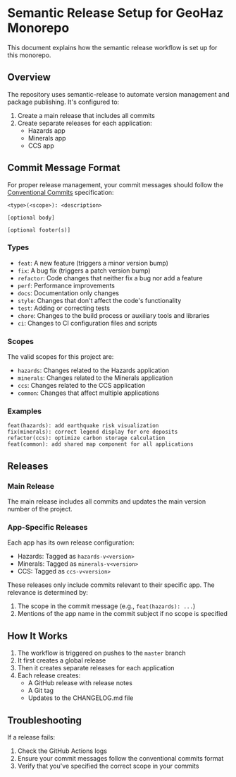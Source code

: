 # Semantic Release Setup for GeoHaz Monorepo

This document explains how the semantic release workflow is set up for this monorepo.

## Overview

The repository uses semantic-release to automate version management and package publishing. It's configured to:

1. Create a main release that includes all commits
2. Create separate releases for each application:
   - Hazards app
   - Minerals app
   - CCS app

## Commit Message Format

For proper release management, your commit messages should follow the [Conventional Commits](https://www.conventionalcommits.org/) specification:

```
<type>(<scope>): <description>

[optional body]

[optional footer(s)]
```

### Types

- `feat`: A new feature (triggers a minor version bump)
- `fix`: A bug fix (triggers a patch version bump)
- `refactor`: Code changes that neither fix a bug nor add a feature
- `perf`: Performance improvements
- `docs`: Documentation only changes
- `style`: Changes that don't affect the code's functionality
- `test`: Adding or correcting tests
- `chore`: Changes to the build process or auxiliary tools and libraries
- `ci`: Changes to CI configuration files and scripts

### Scopes

The valid scopes for this project are:

- `hazards`: Changes related to the Hazards application
- `minerals`: Changes related to the Minerals application
- `ccs`: Changes related to the CCS application
- `common`: Changes that affect multiple applications

### Examples

```
feat(hazards): add earthquake risk visualization
fix(minerals): correct legend display for ore deposits
refactor(ccs): optimize carbon storage calculation
feat(common): add shared map component for all applications
```

## Releases

### Main Release

The main release includes all commits and updates the main version number of the project.

### App-Specific Releases

Each app has its own release configuration:

- Hazards: Tagged as `hazards-v<version>`
- Minerals: Tagged as `minerals-v<version>`
- CCS: Tagged as `ccs-v<version>`

These releases only include commits relevant to their specific app. The relevance is determined by:
1. The scope in the commit message (e.g., `feat(hazards): ...`)
2. Mentions of the app name in the commit subject if no scope is specified

## How It Works

1. The workflow is triggered on pushes to the `master` branch
2. It first creates a global release
3. Then it creates separate releases for each application
4. Each release creates:
   - A GitHub release with release notes
   - A Git tag
   - Updates to the CHANGELOG.md file

## Troubleshooting

If a release fails:

1. Check the GitHub Actions logs
2. Ensure your commit messages follow the conventional commits format
3. Verify that you've specified the correct scope in your commits